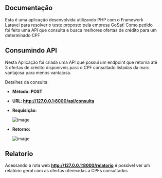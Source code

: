 ## Documentação

Esta é uma aplicação desenvolvida utilizando PHP com o Framework Laravel para resolver o teste proposto pela empresa GoSat!
Como pedido foi feito uma API que consulta e busca melhores ofertas de crédito para um determinado CPF

## Consumindo API

Nesta Aplicação foi criada uma API que possui um endpoint que retorna até 3 ofertas de crédito disponíveis para o CPF consultado listadas da mais vantajosa para menos vantajosa.

Detalhes da consulta:

- **Método: POST**
- **URL: http://127.0.0.1:8000/api/consulta**
- **Requisição:**

  ![image](https://github.com/Guilermiz/GoSat_Test/assets/80459748/18b0cd13-24e6-4a59-be4a-450cb7968390)
- **Retorno:**

  ![image](https://github.com/Guilermiz/GoSat_Test/assets/80459748/47430375-46d3-4d59-9282-beb418fceded)

## Relatorio

Acessando a rota web **http://127.0.0.1:8000/relatorio** é possível ver um relatório geral com as ofertas oferecidas a CPFs consultados

